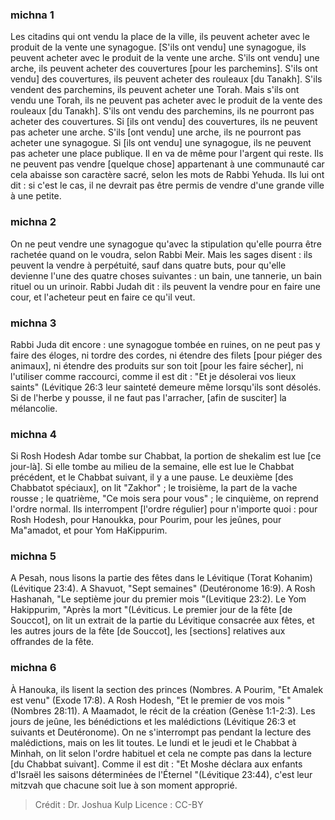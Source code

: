 
### michna 1
Les citadins qui ont vendu la place de la ville, ils peuvent acheter avec le produit de la vente une synagogue. [S'ils ont vendu] une synagogue, ils peuvent acheter avec le produit de la vente une arche. S'ils ont vendu] une arche, ils peuvent acheter des couvertures [pour les parchemins]. S'ils ont vendu] des couvertures, ils peuvent acheter des rouleaux [du Tanakh]. S'ils vendent des parchemins, ils peuvent acheter une Torah. Mais s'ils ont vendu une Torah, ils ne peuvent pas acheter avec le produit de la vente des rouleaux [du Tanakh]. S'ils ont vendu des parchemins, ils ne pourront pas acheter des couvertures. Si [ils ont vendu] des couvertures, ils ne peuvent pas acheter une arche. S'ils [ont vendu] une arche, ils ne pourront pas acheter une synagogue. Si [ils ont vendu] une synagogue, ils ne peuvent pas acheter une place publique. Il en va de même pour l'argent qui reste. Ils ne peuvent pas vendre [quelque chose] appartenant à une communauté car cela abaisse son caractère sacré, selon les mots de Rabbi Yehuda. Ils lui ont dit : si c'est le cas, il ne devrait pas être permis de vendre d'une grande ville à une petite.

### michna 2
On ne peut vendre une synagogue qu'avec la stipulation qu'elle pourra être rachetée quand on le voudra, selon Rabbi Meir. Mais les sages disent : ils peuvent la vendre à perpétuité, sauf dans quatre buts, pour qu'elle devienne l'une des quatre choses suivantes : un bain, une tannerie, un bain rituel ou un urinoir. Rabbi Judah dit : ils peuvent la vendre pour en faire une cour, et l'acheteur peut en faire ce qu'il veut.

### michna 3
Rabbi Juda dit encore : une synagogue tombée en ruines, on ne peut pas y faire des éloges, ni tordre des cordes, ni étendre des filets [pour piéger des animaux], ni étendre des produits sur son toit [pour les faire sécher], ni l'utiliser comme raccourci, comme il est dit : "Et je désolerai vos lieux saints" (Lévitique 26:3 leur sainteté demeure même lorsqu'ils sont désolés. Si de l'herbe y pousse, il ne faut pas l'arracher, [afin de susciter] la mélancolie.

### michna 4
Si Rosh Hodesh Adar tombe sur Chabbat, la portion de shekalim est lue [ce jour-là]. Si elle tombe au milieu de la semaine, elle est lue le Chabbat précédent, et le Chabbat suivant, il y a une pause. Le deuxième [des Chabbatot spéciaux], on lit "Zakhor" ; le troisième, la part de la vache rousse ; le quatrième, "Ce mois sera pour vous" ; le cinquième, on reprend l'ordre normal. Ils interrompent [l'ordre régulier] pour n'importe quoi : pour Rosh Hodesh, pour Hanoukka, pour Pourim, pour les jeûnes, pour Ma"amadot, et pour Yom HaKippurim.

### michna 5
A Pesah, nous lisons la partie des fêtes dans le Lévitique (Torat Kohanim) (Lévitique 23:4). A Shavuot, "Sept semaines" (Deutéronome 16:9). A Rosh Hashanah, "Le septième jour du premier mois "(Levitique 23:2). Le Yom Hakippurim, "Après la mort "(Léviticus. Le premier jour de la fête [de Souccot], on lit un extrait de la partie du Lévitique consacrée aux fêtes, et les autres jours de la fête [de Souccot], les [sections] relatives aux offrandes de la fête.

### michna 6
À Hanouka, ils lisent la section des princes (Nombres. A Pourim, "Et Amalek est venu" (Exode 17:8). A Rosh Hodesh, "Et le premier de vos mois "(Nombres 28:11). A Maamadot, le récit de la création (Genèse 1:1-2:3). Les jours de jeûne, les bénédictions et les malédictions (Lévitique 26:3 et suivants et Deutéronome). On ne s'interrompt pas pendant la lecture des malédictions, mais on les lit toutes. Le lundi et le jeudi et le Chabbat à Minhah, on lit selon l'ordre habituel et cela ne compte pas dans la lecture [du Chabbat suivant]. Comme il est dit : "Et Moshe déclara aux enfants d'Israël les saisons déterminées de l'Éternel "(Lévitique 23:44), c'est leur mitzvah que chacune soit lue à son moment approprié.

>Crédit : Dr. Joshua Kulp
>Licence : CC-BY